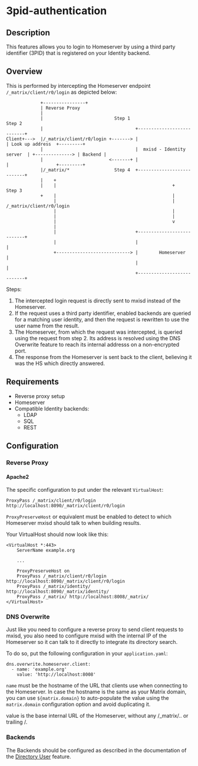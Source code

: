 # 3pid-authentication

## Description
This features allows you to login to Homeserver by using a third party identifier (3PID) that is registered on your Identity backend.

## Overview
This is performed by intercepting the Homeserver endpoint `/_matrix/client/r0/login` as depicted below:

```
             +----------------+
             | Reverse Proxy
             |
             |                           Step 1                                    Step 2
             |                                   +---------------------------+
Client+--->  |/_matrix/client/r0/login +-------> |                           | Look up address  +---------+
             |                                   |  mxisd - Identity server  | +--------------> | Backend |
             |                         <-------+ |                           |                  +---------+
             |/_matrix/*                 Step 4  +---------------------------+
             |    +
             |    |                                            +    Step 3
             +    |                                            |
                  |                                            |    /_matrix/client/r0/login
                  |                                            |
                  |                                            |
                  |                                            v
                  |
                  |                              +---------------------------+
                  |                              |                           |
                  +----------------------------> |        Homeserver         |
                                                 |                           |
                                                 +---------------------------+
```

Steps:
1. The intercepted login request is directly sent to mxisd instead of the Homeserver.
2. If the request uses a third party identifier, enabled backends are queried for a matching user identity, and then the request is rewritten to use the user name from the result.
3. The Homeserver, from which the request was intercepted, is queried using the request from step 2. Its address is resolved using the DNS Overwrite feature to reach its internal addresss on a non-encrypted port.
4. The response from the Homeserver is sent back to the client, believing it was the HS which directly answered.

## Requirements
- Reverse proxy setup
- Homeserver
- Compatible Identity backends:
	- LDAP
	- SQL
	- REST

## Configuration

### Reverse Proxy

#### Apache2
The specific configuration to put under the relevant `VirtualHost`:
```
ProxyPass /_matrix/client/r0/login http://localhost:8090/_matrix/client/r0/login
```
`ProxyPreserveHost` or equivalent must be enabled to detect to which Homeserver mxisd should talk to when building results.

Your VirtualHost should now look like this:
```
<VirtualHost *:443>
    ServerName example.org
    
    ...
    
    ProxyPreserveHost on
    ProxyPass /_matrix/client/r0/login http://localhost:8090/_matrix/client/r0/login
    ProxyPass /_matrix/identity/ http://localhost:8090/_matrix/identity/
    ProxyPass /_matrix/ http://localhost:8008/_matrix/
</VirtualHost>
```

### DNS Overwrite
Just like you need to configure a reverse proxy to send client requests to mxisd, you also need to configure mxisd with the internal IP of the Homeserver so it can talk to it directly to integrate its directory search.


To do so, put the following configuration in your `application.yaml`:
```
dns.overwrite.homeserver.client:
  - name: 'example.org'
    value: 'http://localhost:8008'
```
`name` must be the hostname of the URL that clients use when connecting to the Homeserver.
In case the hostname is the same as your Matrix domain, you can use `${matrix.domain}` to auto-populate the value using the `matrix.domain` configuration option and avoid duplicating it.

value is the base internal URL of the Homeserver, without any /_matrix/.. or trailing /.

### Backends
The Backends should be configured as described in the documentation of the [Directory User](directory-users.md) feature. 









